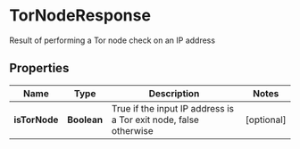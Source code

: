 

# TorNodeResponse

Result of performing a Tor node check on an IP address
## Properties

Name | Type | Description | Notes
------------ | ------------- | ------------- | -------------
**isTorNode** | **Boolean** | True if the input IP address is a Tor exit node, false otherwise |  [optional]



